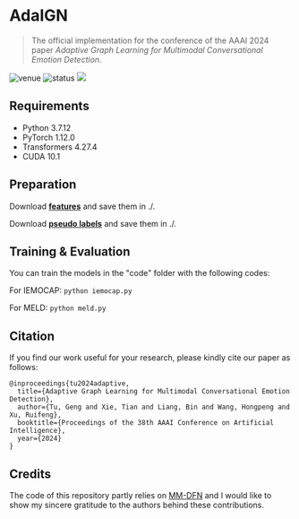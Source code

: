 # AdaIGN

> The official implementation for the conference of the AAAI 2024 paper *Adaptive Graph Learning for Multimodal Conversational Emotion Detection*.

<img src="https://img.shields.io/badge/Venue-AAAI--24-blue" alt="venue"/> <img src="https://img.shields.io/badge/Status-Accepted-success" alt="status"/> <img src="https://img.shields.io/badge/Issues-Welcome-red">

## Requirements
* Python 3.7.12
* PyTorch 1.12.0
* Transformers 4.27.4
* CUDA 10.1

## Preparation
Download [**features**](https://drive.google.com/file/d/12fHkPDM8hrmQjIlVo5hGsJb0uz61DYeH/view?usp=drive_link) and save them in ./.

Download [**pseudo labels**](https://drive.google.com/file/d/1I47mbbHSc2vkNXZs_NjRng-7cglqDdSd/view?usp=drive_link) and save them in ./.

## Training & Evaluation
You can train the models in the "code" folder with the following codes:

For IEMOCAP: ```python iemocap.py```

For MELD: ```python meld.py```

## Citation
If you find our work useful for your research, please kindly cite our paper as follows:

```
@inproceedings{tu2024adaptive,
  title={Adaptive Graph Learning for Multimodal Conversational Emotion Detection},
  author={Tu, Geng and Xie, Tian and Liang, Bin and Wang, Hongpeng and Xu, Ruifeng},
  booktitle={Proceedings of the 38th AAAI Conference on Artificial Intelligence},
  year={2024}
}
```

## Credits
The code of this repository partly relies on [MM-DFN](https://github.com/zerohd4869/MM-DFN) and I would like to show my sincere gratitude to the authors behind these contributions.

